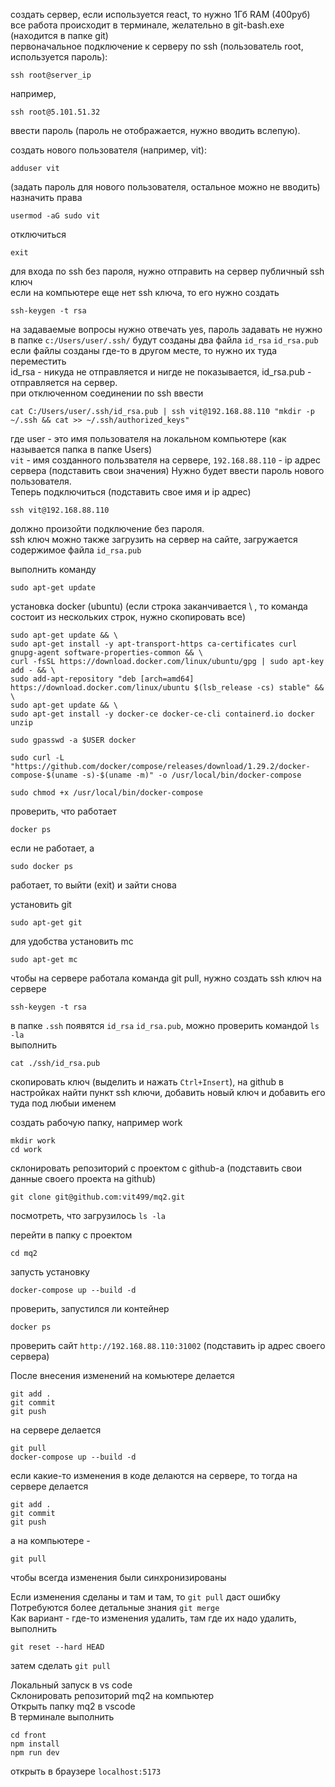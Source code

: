 создать сервер, если используется react, то нужно 1Гб RAM (400руб)  
все работа происходит в терминале, желательно в git-bash.exe (находится в папке git)  
первоначальное подключение к серверу по ssh (пользователь root, используется пароль):

```
ssh root@server_ip
```

например,

```
ssh root@5.101.51.32
```

ввести пароль (пароль не отображается, нужно вводить вслепую).

создать нового пользователя (например, vit):

```
adduser vit
```

(задать пароль для нового пользователя, остальное можно не вводить)  
назначить права

```
usermod -aG sudo vit
```

отключиться

```
exit
```

для входа по ssh без пароля, нужно отправить на сервер публичный ssh ключ  
если на компьютере еще нет ssh ключа, то его нужно создать

```
ssh-keygen -t rsa
```

на задаваемые вопросы нужно отвечать yes, пароль задавать не нужно  
в папке `c:/Users/user/.ssh/` будут созданы два файла `id_rsa` `id_rsa.pub`  
если файлы созданы где-то в другом месте, то нужно их туда переместить  
id_rsa - никуда не отправляется и нигде не показывается, id_rsa.pub - отправляется на сервер.  
при отключенном соединении по ssh ввести

```
cat C:/Users/user/.ssh/id_rsa.pub | ssh vit@192.168.88.110 "mkdir -p ~/.ssh && cat >> ~/.ssh/authorized_keys"
```

где user - это имя пользователя на локальном компьютере (как называется папка в папке Users)  
`vit` - имя созданного пользвателя на сервере, `192.168.88.110` - ip адрес сервера (подставить свои значения)
Нужно будет ввести пароль нового пользователя.  
Теперь подключиться (подставить свое имя и ip адрес)

```
ssh vit@192.168.88.110
```

должно произойти подключение без пароля.  
ssh ключ можно также загрузить на сервер на сайте, загружается содержимое файла `id_rsa.pub`

выполнить команду

```
sudo apt-get update
```

установка docker (ubuntu) (если строка заканчивается \ , то команда состоит из нескольких строк, нужно скопировать все)

```
sudo apt-get update && \
sudo apt-get install -y apt-transport-https ca-certificates curl gnupg-agent software-properties-common && \
curl -fsSL https://download.docker.com/linux/ubuntu/gpg | sudo apt-key add - && \
sudo add-apt-repository "deb [arch=amd64] https://download.docker.com/linux/ubuntu $(lsb_release -cs) stable" && \
sudo apt-get update && \
sudo apt-get install -y docker-ce docker-ce-cli containerd.io docker unzip
```

```
sudo gpasswd -a $USER docker
```

```
sudo curl -L "https://github.com/docker/compose/releases/download/1.29.2/docker-compose-$(uname -s)-$(uname -m)" -o /usr/local/bin/docker-compose
```

```
sudo chmod +x /usr/local/bin/docker-compose
```

проверить, что работает

```
docker ps
```

если не работает, а

```
sudo docker ps
```

работает, то выйти (exit) и зайти снова

установить git

```
sudo apt-get git
```

для удобства установить mc

```
sudo apt-get mc
```

чтобы на сервере работала команда git pull, нужно создать ssh ключ на сервере

```
ssh-keygen -t rsa
```

в папке `.ssh` появятся `id_rsa` `id_rsa.pub`, можно проверить командой `ls -la`  
выполнить

```
cat ./ssh/id_rsa.pub
```

скопировать ключ (выделить и нажать `Ctrl+Insert`), на github в настройках найти пункт ssh ключи, добавить новый ключ и добавить его туда под любыи именем

создать рабочую папку, например work

```
mkdir work
cd work
```

склонировать репозиторий с проектом с github-а (подставить свои данные своего проекта на github)

```
git clone git@github.com:vit499/mq2.git
```

посмотреть, что загрузилось `ls -la`

перейти в папку с проектом

```
cd mq2
```

запусть установку

```
docker-compose up --build -d
```

проверить, запустился ли контейнер

```
docker ps
```

проверить сайт `http://192.168.88.110:31002` (подставить ip адрес своего сервера)

После внесения изменений на комьютере делается

```
git add .
git commit
git push
```

на сервере делается

```
git pull
docker-compose up --build -d
```

если какие-то изменения в коде делаются на сервере, то тогда на сервере делается

```
git add .
git commit
git push
```

а на компьютере -

```
git pull
```

чтобы всегда изменения были синхронизированы

Если изменения сделаны и там и там, то `git pull` даст ошибку  
Потребуются более детальные знания `git merge`  
Как вариант - где-то изменения удалить, там где их надо удалить, выполнить

```
git reset --hard HEAD
```

затем сделать `git pull`

Локальный запуск в vs code  
Склонировать репозиторий mq2 на компьютер  
Открыть папку mq2 в vscode  
В терминале выполнить

```
cd front
npm install
npm run dev
```

открыть в браузере `localhost:5173`
